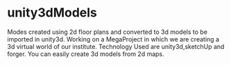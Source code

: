 # unity3dModels
Modes created using 2d floor plans and converted to 3d models to be imported in unity3d.
Working on a MegaProject in which we are creating a 3d virtual world of our institute.
Technology Used are unity3d,sketchUp and forger.
You can easily create 3d models from 2d maps.
